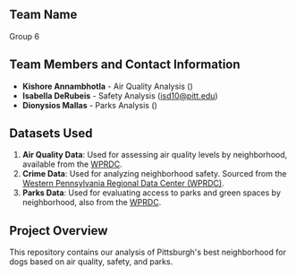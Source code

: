 ## Team Name
Group 6

## Team Members and Contact Information
- **Kishore Annambhotla** - Air Quality Analysis ()
- **Isabella DeRubeis** - Safety Analysis (isd10@pitt.edu)
- **Dionysios Mallas** - Parks Analysis ()

## Datasets Used
1. **Air Quality Data**: Used for assessing air quality levels by neighborhood, available from the [WPRDC]().
2. **Crime Data**: Used for analyzing neighborhood safety. Sourced from the [Western Pennsylvania Regional Data Center (WPRDC)](https://data.wprdc.org/dataset/uniform-crime-reporting-data).
3. **Parks Data**: Used for evaluating access to parks and green spaces by neighborhood, also from the [WPRDC]().


## Project Overview
This repository contains our analysis of Pittsburgh's best neighborhood for dogs based on air quality, safety, and parks. 
